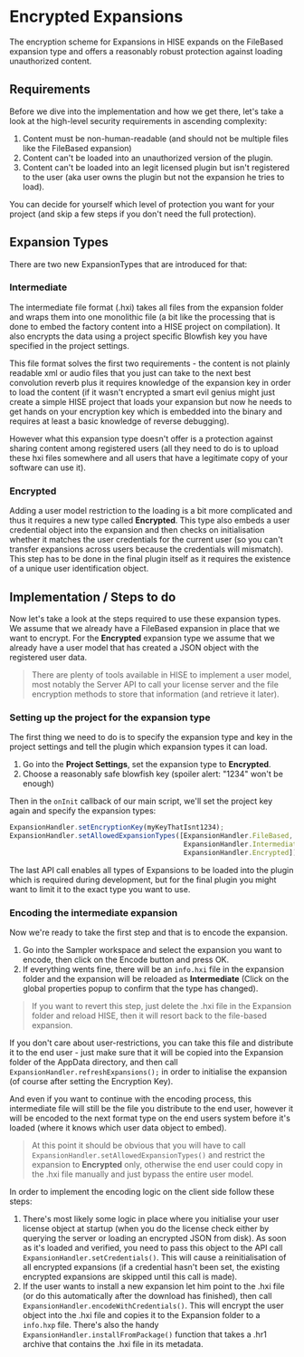 # Encrypted Expansions

The encryption scheme for Expansions in HISE expands on the FileBased expansion type and offers a reasonably robust protection against loading unauthorized content. 

## Requirements

Before we dive into the implementation and how we get there, let's take a look at the high-level security requirements in ascending complexity:

1. Content must be non-human-readable (and should not be multiple files like the FileBased expansion)
2. Content can't be loaded into an unauthorized version of the plugin.
3. Content can't be loaded into an legit licensed plugin but isn't registered to the user (aka user owns the plugin but not the expansion he tries to load).

You can decide for yourself which level of protection you want for your project (and skip a few steps if you don't need the full protection). 

## Expansion Types

There are two new ExpansionTypes that are introduced for that:

### Intermediate

The intermediate file format (.hxi) takes all files from the expansion folder and wraps them into one monolithic file (a bit like the processing that is done to embed the factory content into a HISE project on compilation). It also encrypts the data using a project specific Blowfish key you have specified in the project settings.

This file format solves the first two requirements - the content is not plainly readable xml or audio files that you just can take to the next best convolution reverb plus it requires knowledge of the expansion key in order to load the content (if it wasn't encrypted a smart evil genius might just create a simple HISE project that loads your expansion but now he needs to get hands on your encryption key which is embedded into the binary and requires at least a basic knowledge of reverse debugging).

However what this expansion type doesn't offer is a protection against sharing content among registered users (all they need to do is to upload these hxi files somewhere and all users that have a legitimate copy of your software can use it).

### Encrypted

Adding a user model restriction to the loading is a bit more complicated and thus it requires a new type called **Encrypted**. This type also embeds a user credential object into the expansion and then checks on initialisation whether it matches the user credentials for the current user (so you can't transfer expansions across users because the credentials will mismatch). This step has to be done in the final plugin itself as it requires the existence of a unique user identification object.

## Implementation / Steps to do

Now let's take a look at the steps required to use these expansion types. We assume that we already have a FileBased expansion in place that we want to encrypt. For the **Encrypted** expansion type we assume that we already have a user model that has created a JSON object with the registered user data.

> There are plenty of tools available in HISE to implement a user model, most notably the Server API to call your license server and the file encryption methods to store that information (and retrieve it later).

### Setting up the project for the expansion type

The first thing we need to do is to specify the expansion type and key in the project settings and tell the plugin which expansion types it can load.

1. Go into the **Project Settings**, set the expansion type to **Encrypted**.
2. Choose a reasonably safe blowfish key (spoiler alert: "1234" won't be enough)

Then in the `onInit` callback of our main script, we'll set the project key again and specify the expansion types:

```javascript
ExpansionHandler.setEncryptionKey(myKeyThatIsnt1234);
ExpansionHandler.setAllowedExpansionTypes([ExpansionHandler.FileBased, 
                                           ExpansionHandler.Intermediate, 
                                           ExpansionHandler.Encrypted]);
```

The last API call enables all types of Expansions to be loaded into the plugin which is required during development, but for the final plugin you might want to limit it to the exact type you want to use.

### Encoding the intermediate expansion

Now we're ready to take the first step and that is to encode the expansion. 

1. Go into the Sampler workspace and select the expansion you want to encode, then click on the Encode button and press OK. 
2. If everything wents fine, there will be an `info.hxi` file in the expansion folder and the expansion will be reloaded as **Intermediate** (Click on the global properties popup to confirm that the type has changed).

> If you want to revert this step, just delete the .hxi file in the Expansion folder and reload HISE, then it will resort back to the file-based expansion.

If you don't care about user-restrictions, you can take this file and distribute it to the end user - just make sure that it will be copied into the Expansion folder of the AppData directory, and then call `ExpansionHandler.refreshExpansions();` in order to initialise the expansion (of course after setting the Encryption Key).  

And even if you want to continue with the encoding process, this intermediate file will still be the file you distribute to the end user, however it will be encoded to the next format type on the end users system before it's loaded (where it knows which user data object to embed).

> At this point it should be obvious that you will have to call `ExpansionHandler.setAllowedExpansionTypes()` and restrict the expansion to **Encrypted** only, otherwise the end user could copy in the .hxi file manually and just bypass the entire user model.

In order to implement the encoding logic on the client side follow these steps:

1. There's most likely some logic in place where you initialise your user license object at startup (when you do the license check either by querying the server or loading an encrypted JSON from disk). As soon as it's loaded and verified, you need to pass this object to the API call `ExpansionHandler.setCredentials()`. This will cause a reinitialisation of all encrypted expansions (if a credential hasn't been set, the existing encrypted expansions are skipped until this call is made).
2. If the user wants to install a new expansion let him point to the .hxi file (or do this automatically after the download has finished), then call `ExpansionHandler.encodeWithCredentials()`. This will encrypt the user object into the .hxi file and copies it to the Expansion folder to a `info.hxp` file. There's also the handy `ExpansionHandler.installFromPackage()` function that takes a .hr1 archive that contains the .hxi file in its metadata.
